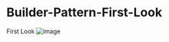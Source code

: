 # Builder-Pattern-First-Look
First Look
![image](https://user-images.githubusercontent.com/40399697/200453447-4d293bf0-fb8e-4883-b5df-483830f41d09.png)
